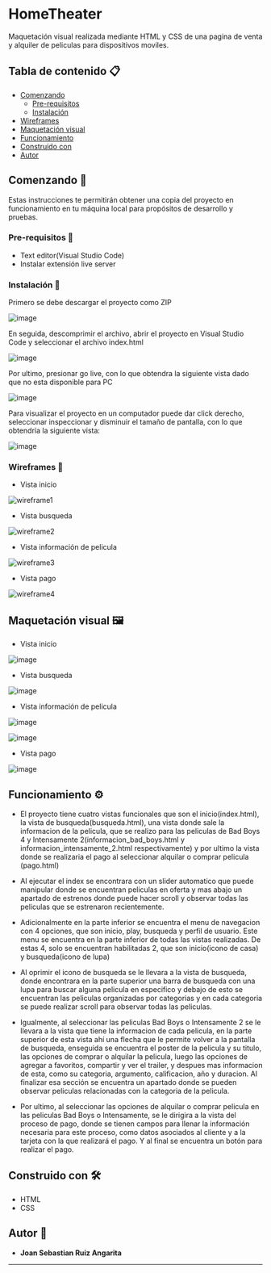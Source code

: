 # HomeTheater

Maquetación visual realizada mediante HTML y CSS de una pagina de venta y alquiler de peliculas para dispositivos moviles.


## Tabla de contenido 📋

- [Comenzando](#comenzando-)
  * [Pre-requisitos](#pre-requisitos-)
  * [Instalación](#instalación-)
- [Wireframes](#wireframes-)
- [Maquetación visual](#maquetación-visual-%EF%B8%8F)
- [Funcionamiento](#funcionamiento-%EF%B8%8F)
- [Construido con](#construido-con-%EF%B8%8F)
- [Autor](#autor-)


## Comenzando 🚀

Estas instrucciones te permitirán obtener una copia del proyecto en funcionamiento en tu máquina local para propósitos de desarrollo y pruebas.


### Pre-requisitos 📝

- Text editor(Visual Studio Code)
- Instalar extensión live server

### Instalación 🔧

Primero se debe descargar el proyecto como ZIP

![image](https://github.com/JoanSebastianRuiz/HomeTheater/assets/166556013/c2d581a5-4554-4457-8284-3a54b83ba8de)

En seguida, descomprimir el archivo, abrir el proyecto en Visual Studio Code y seleccionar el archivo index.html

![image](https://github.com/JoanSebastianRuiz/HomeTheater/assets/166556013/3943f002-b7d8-4f87-9c8e-df2963df8263)

Por ultimo, presionar go live, con lo que obtendra la siguiente vista dado que no esta disponible para PC

![image](https://github.com/JoanSebastianRuiz/HomeTheater/assets/166556013/a212d77f-5916-42f2-b066-3d6f09c93c11)

Para visualizar el proyecto en un computador puede dar click derecho, seleccionar inspeccionar y disminuir el tamaño de pantalla, con lo que obtendría la siguiente vista:

![image](https://github.com/JoanSebastianRuiz/HomeTheater/assets/166556013/c9e168d6-bd29-4554-8753-fc008e1f4de9)


### Wireframes 🎨

- Vista inicio

![wireframe1](https://github.com/JoanSebastianRuiz/PROYECTO-FILTRO_RUIZJOAN_ANGARITASEBASTIAN/assets/166556013/542625aa-f8c2-4d98-bf10-6edad5e92c42)

- Vista busqueda

![wireframe2](https://github.com/JoanSebastianRuiz/PROYECTO-FILTRO_RUIZJOAN_ANGARITASEBASTIAN/assets/166556013/c8ecda70-d9a1-4886-8396-01e30f7fc813)

- Vista información de pelicula

![wireframe3](https://github.com/JoanSebastianRuiz/PROYECTO-FILTRO_RUIZJOAN_ANGARITASEBASTIAN/assets/166556013/4bcb0729-1af0-41cd-a311-07b991faa364)

- Vista pago

![wireframe4](https://github.com/JoanSebastianRuiz/PROYECTO-FILTRO_RUIZJOAN_ANGARITASEBASTIAN/assets/166556013/91502b93-04d5-4f53-a43c-f08e76dd05af)



## Maquetación visual 🖼️

- Vista inicio

![image](https://github.com/JoanSebastianRuiz/HomeTheater/assets/166556013/7b9070e0-87f8-4907-b067-086cae79ad03)

- Vista busqueda

![image](https://github.com/JoanSebastianRuiz/HomeTheater/assets/166556013/a0f40863-10fb-4f2c-bb72-253511aed9a3)

- Vista información de pelicula

![image](https://github.com/JoanSebastianRuiz/HomeTheater/assets/166556013/1c55d804-d51a-4b2f-b0d9-d09332715450)

![image](https://github.com/JoanSebastianRuiz/HomeTheater/assets/166556013/2532b026-55e0-4e4f-8fd9-d353b1fa6226)

- Vista pago

![image](https://github.com/JoanSebastianRuiz/HomeTheater/assets/166556013/ea7862b4-cf96-4316-8e43-7f2221cfb414)


## Funcionamiento ⚙️

- El proyecto tiene cuatro vistas funcionales que son el inicio(index.html), la vista de busqueda(busqueda.html), una vista donde sale la informacion de la pelicula, que se realizo para las peliculas de Bad Boys 4 y Intensamente 2(informacion_bad_boys.html y informacion_intensamente_2.html respectivamente) y por ultimo la vista donde se realizaria el pago al seleccionar alquilar o comprar pelicula (pago.html)

- Al ejecutar el index se encontrara con un slider automatico que puede manipular donde se encuentran peliculas en oferta y mas abajo un apartado de estrenos donde puede hacer scroll y observar todas las peliculas que se estrenaron recientemente.

- Adicionalmente en la parte inferior se encuentra el menu de navegacion con 4 opciones, que son inicio, play, busqueda y perfil de usuario. Este menu se encuentra en la parte inferior de todas las vistas realizadas. De estas 4, solo se encuentran habilitadas 2, que son inicio(icono de casa) y busqueda(icono de lupa)

- Al oprimir el icono de busqueda se le llevara a la vista de busqueda, donde encontrara en la parte superior una barra de busqueda con una lupa para buscar alguna pelicula en especifico y debajo de esto se encuentran las peliculas organizadas por categorias y en cada categoria se puede realizar scroll para observar todas las peliculas.

- Igualmente, al seleccionar las peliculas Bad Boys o Intensamente 2 se le llevara a la vista que tiene la informacion de cada pelicula, en la parte superior de esta vista ahí una flecha que le permite volver a la pantalla de busqueda, enseguida se encuentra el poster de la pelicula y su titulo, las opciones de comprar o alquilar la pelicula, luego las opciones de agregar a favoritos, compartir y ver el trailer, y despues mas informacion de esta, como su categoria, argumento, calificacion, año y duracion. Al finalizar esa sección se encuentra un apartado donde se pueden observar peliculas relacionadas con la categoria de la pelicula.

- Por ultimo, al seleccionar las opciones de alquilar o comprar pelicula en las peliculas Bad Boys o Intensamente, se le dirigira a la vista del proceso de pago, donde se tienen campos para llenar la información necesaria para este proceso, como datos asociados al cliente y a la tarjeta con la que realizará el pago. Y al final se encuentra un botón para realizar el pago.


## Construido con 🛠️

* HTML
* CSS


## Autor 🧑

* **Joan Sebastian Ruiz Angarita** 

---

